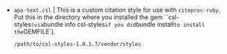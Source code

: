 + `apa-text.csl` | This is a custom citation style for use with
  `citeproc-ruby`. Put this in the directory where you
  installed the gem ``csl-styles` (via `bundle info csl-styles` if you
  did `bundle install` to install the `GEMFILE`).
  ```
  /path/to/csl-styles-1.0.1.7/vendor/styles
  ```
